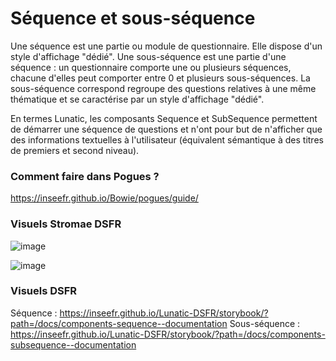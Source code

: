 # Séquence et sous-séquence

Une séquence est une partie ou module de questionnaire. Elle dispose d'un style d'affichage "dédié".
Une sous-séquence est une partie d'une séquence : un questionnaire comporte une ou plusieurs séquences, chacune d'elles peut comporter entre 0 et plusieurs sous-séquences. 
La sous-séquence correspond regroupe des questions relatives à une même thématique et se caractérise par un style d'affichage "dédié".

En termes Lunatic, les composants Sequence et SubSequence permettent de démarrer une séquence de questions et n'ont pour but de n'afficher que des informations textuelles à l'utilisateur (équivalent sémantique à des titres de premiers et second niveau).

### Comment faire dans Pogues ?

https://inseefr.github.io/Bowie/pogues/guide/

### Visuels Stromae DSFR

![image](https://github.com/InseeFr/Stromae/assets/71011059/5bb4640b-dccc-4c17-8025-722689ca7708)

![image](https://github.com/InseeFr/Stromae/assets/71011059/1ea3d1fb-eb9f-448e-aaaa-2578473a6a69)


### Visuels DSFR

Séquence : https://inseefr.github.io/Lunatic-DSFR/storybook/?path=/docs/components-sequence--documentation
Sous-séquence : https://inseefr.github.io/Lunatic-DSFR/storybook/?path=/docs/components-subsequence--documentation
